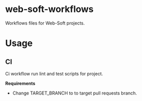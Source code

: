 # web-soft-workflows

Workflows files for Web-Soft projects.

# Usage

## CI

Ci workflow run lint and test scripts for project.

**Requirements**

- Change TARGET_BRANCH to to target pull requests branch.
